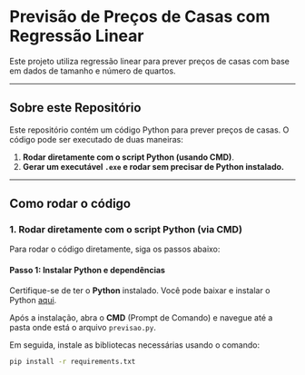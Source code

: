 #  Previsão de Preços de Casas com Regressão Linear

Este projeto utiliza regressão linear para prever preços de casas com base em dados de tamanho e número de quartos.

---

##  Sobre este Repositório

Este repositório contém um código Python para prever preços de casas. O código pode ser executado de duas maneiras:

1. **Rodar diretamente com o script Python (usando CMD)**.
2. **Gerar um executável `.exe` e rodar sem precisar de Python instalado.**

---

##  Como rodar o código

### **1. Rodar diretamente com o script Python (via CMD)**

Para rodar o código diretamente, siga os passos abaixo:

#### Passo 1: Instalar Python e dependências

Certifique-se de ter o **Python** instalado. Você pode baixar e instalar o Python [aqui](https://www.python.org/downloads/).

Após a instalação, abra o **CMD** (Prompt de Comando) e navegue até a pasta onde está o arquivo `previsao.py`.

Em seguida, instale as bibliotecas necessárias usando o comando:
```bash
pip install -r requirements.txt
